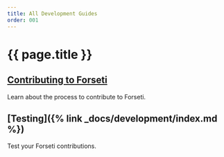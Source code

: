 ```yaml
---
title: All Development Guides
order: 001
---
```

#  {{ page.title }}

## [Contributing to Forseti](https://github.com/GoogleCloudPlatform/forseti-security/blob/master/.github/CONTRIBUTING.md)
Learn about the process to contribute to Forseti.

## [Testing]({% link _docs/development/index.md %})
Test your Forseti contributions.
